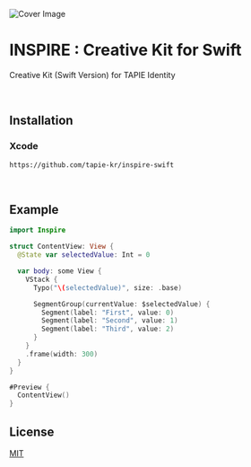 ![Cover Image](https://minio-mgowcsocwso4g0wo0o0wg0sk.apne2a.algorix.cloud/inspire-asset/inspire-cover.png)

# INSPIRE : Creative Kit for Swift

Creative Kit (Swift Version) for TAPIE Identity

<br>

## Installation

### Xcode

```
https://github.com/tapie-kr/inspire-swift
```

<br>

## Example

```swift
import Inspire

struct ContentView: View {
  @State var selectedValue: Int = 0

  var body: some View {
    VStack {
      Typo("\(selectedValue)", size: .base)

      SegmentGroup(currentValue: $selectedValue) {
        Segment(label: "First", value: 0)
        Segment(label: "Second", value: 1)
        Segment(label: "Third", value: 2)
      }
    }
    .frame(width: 300)
  }
}

#Preview {
  ContentView()
}
```

## License

[MIT](https://github.com/tapie-kr/inspire/blob/main/LICENSE)
